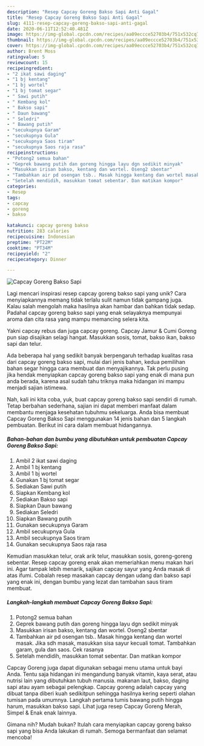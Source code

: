 ```yaml
---
description: "Resep Capcay Goreng Bakso Sapi Anti Gagal"
title: "Resep Capcay Goreng Bakso Sapi Anti Gagal"
slug: 4111-resep-capcay-goreng-bakso-sapi-anti-gagal
date: 2020-06-11T12:52:40.481Z
image: https://img-global.cpcdn.com/recipes/aa09eccce52703b4/751x532cq70/capcay-goreng-bakso-sapi-foto-resep-utama.jpg
thumbnail: https://img-global.cpcdn.com/recipes/aa09eccce52703b4/751x532cq70/capcay-goreng-bakso-sapi-foto-resep-utama.jpg
cover: https://img-global.cpcdn.com/recipes/aa09eccce52703b4/751x532cq70/capcay-goreng-bakso-sapi-foto-resep-utama.jpg
author: Brent Moss
ratingvalue: 5
reviewcount: 15
recipeingredient:
- "2 ikat sawi daging"
- "1 bj kentang"
- "1 bj wortel"
- "1 bj tomat segar"
- " Sawi putih"
- " Kembang kol"
- " Bakso sapi"
- " Daun bawang"
- " Seledri"
- " Bawang putih"
- "secukupnya Garam"
- "secukupnya Gula"
- "secukupnya Saos tiram"
- "secukupnya Saos raja rasa"
recipeinstructions:
- "Potong2 semua bahan"
- "Geprek bawang putih dan goreng hingga layu dgn sedikit minyak"
- "Masukkan irisan bakso, kentang dan wortel. Oseng2 sbentar"
- "Tambahkan air pd osengan tsb.. Masak hingga kentang dan wortel masak. Jika sdh masak, masukkan sisa sayur kecuali tomat. Tambahkan garam, gula dan saos. Cek rasanya"
- "Setelah mendidih, masukkan tomat sebentar. Dan matikan kompor"
categories:
- Resep
tags:
- capcay
- goreng
- bakso

katakunci: capcay goreng bakso 
nutrition: 283 calories
recipecuisine: Indonesian
preptime: "PT22M"
cooktime: "PT34M"
recipeyield: "2"
recipecategory: Dinner

---
```



![Capcay Goreng Bakso Sapi](https://img-global.cpcdn.com/recipes/aa09eccce52703b4/751x532cq70/capcay-goreng-bakso-sapi-foto-resep-utama.jpg)

Lagi mencari inspirasi resep capcay goreng bakso sapi yang unik? Cara menyiapkannya memang tidak terlalu sulit namun tidak gampang juga. Kalau salah mengolah maka hasilnya akan hambar dan bahkan tidak sedap. Padahal capcay goreng bakso sapi yang enak selayaknya mempunyai aroma dan cita rasa yang mampu memancing selera kita.

Yakni capcay rebus dan juga capcay goreng. Capcay Jamur &amp; Cumi Goreng pun siap disajikan selagi hangat. Masukkan sosis, tomat, bakso ikan, bakso sapi dan telur.

Ada beberapa hal yang sedikit banyak berpengaruh terhadap kualitas rasa dari capcay goreng bakso sapi, mulai dari jenis bahan, kedua pemilihan bahan segar hingga cara membuat dan menyajikannya. Tak perlu pusing jika hendak menyiapkan capcay goreng bakso sapi yang enak di mana pun anda berada, karena asal sudah tahu triknya maka hidangan ini mampu menjadi sajian istimewa.


Nah, kali ini kita coba, yuk, buat capcay goreng bakso sapi sendiri di rumah. Tetap berbahan sederhana, sajian ini dapat memberi manfaat dalam membantu menjaga kesehatan tubuhmu sekeluarga. Anda bisa membuat Capcay Goreng Bakso Sapi menggunakan 14 jenis bahan dan 5 langkah pembuatan. Berikut ini cara dalam membuat hidangannya.

<!--inarticleads1-->

##### Bahan-bahan dan bumbu yang dibutuhkan untuk pembuatan Capcay Goreng Bakso Sapi:

1. Ambil 2 ikat sawi daging
1. Ambil 1 bj kentang
1. Ambil 1 bj wortel
1. Gunakan 1 bj tomat segar
1. Sediakan  Sawi putih
1. Siapkan  Kembang kol
1. Sediakan  Bakso sapi
1. Siapkan  Daun bawang
1. Sediakan  Seledri
1. Siapkan  Bawang putih
1. Gunakan secukupnya Garam
1. Ambil secukupnya Gula
1. Ambil secukupnya Saos tiram
1. Gunakan secukupnya Saos raja rasa


Kemudian masukkan telur, orak arik telur, masukkan sosis, goreng-goreng sebentar. Resep capcay goreng enak akan memeriahkan menu makan hari ini. Agar tampak lebih menarik, sajikan capcay sayur yang Anda masak di atas ifumi. Cobalah resep masakan capcay dengan udang dan bakso sapi yang enak ini, dengan bumbu yang lezat dan tambahan saus tiram membuat. 

<!--inarticleads2-->

##### Langkah-langkah membuat Capcay Goreng Bakso Sapi:

1. Potong2 semua bahan
1. Geprek bawang putih dan goreng hingga layu dgn sedikit minyak
1. Masukkan irisan bakso, kentang dan wortel. Oseng2 sbentar
1. Tambahkan air pd osengan tsb.. Masak hingga kentang dan wortel masak. Jika sdh masak, masukkan sisa sayur kecuali tomat. Tambahkan garam, gula dan saos. Cek rasanya
1. Setelah mendidih, masukkan tomat sebentar. Dan matikan kompor


Capcay Goreng juga dapat digunakan sebagai menu utama untuk bayi Anda. Tentu saja hidangan ini mengandung banyak vitamin, kaya serat, atau nutrisi lain yang dibutuhkan tubuh manusia. makanan laut, bakso, daging sapi atau ayam sebagai pelengkap. Capcay goreng adalah capcay yang dibuat tanpa diberi kuah sedikitpun sehingga hasilnya kering seperti olahan tumisan pada umumnya. Langkah pertama tumis bawang putih hingga harum, masukkan bakso sapi. Lihat juga resep Capcay Goreng Merah, Simpel &amp; Enak enak lainnya. 

Gimana nih? Mudah bukan? Itulah cara menyiapkan capcay goreng bakso sapi yang bisa Anda lakukan di rumah. Semoga bermanfaat dan selamat mencoba!
